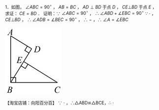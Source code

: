 1．如图， $\angle A B C = 9 0 ^ { \circ }$ ， $A B { = } B C$ ， $A D \perp B D$ 于点 $D$ ， $C E \bot B D$ 于点 $E$ ，求证： $C E { = } B D$ ． 证明：∵ $\angle A B C = 9 0 ^ { \circ }$ ， $\therefore \angle A B D + \angle E B C = 9 0 ^ { \circ }$ ∵ $\cdot$ ， $C E \bot B D$ ， $\therefore \angle A D B = \angle B E C = 9 0 ^ { \circ }$ ， ∴ $-$ ，∴ $\angle A = \angle E B C$

![](<../../qs_image_DB/专题1-1_一网打尽全等三角形模型_·十个模型（解析版）/90fdeed8a825d69f8e4198d36c4148823bf8f06ce2320183abf2dc6bc9ad17a0.jpg>)

【淘宝店铺：向阳百分百】 ∵ $\cdot$ ，∴△ABD≌△BCE，∴ $\cdot$
